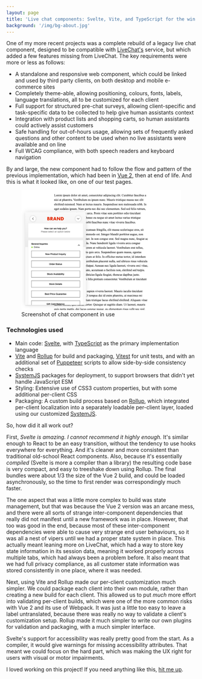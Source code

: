 ```yaml
---
layout: page
title: 'Live chat components: Svelte, Vite, and TypeScript for the win'
background: '/img/bg-about.jpg'
---
```


One of my more recent projects was a complete rebuild of a legacy live chat
component, designed to be compatible with [LiveChat's](https://www.livechat.com)
service, but which added a few features missing from LiveChat. The key
requirements were more or less as follows:

* A standalone and responsive web component, which could be linked and used by
  third party clients, on both desktop and mobile e-commerce sites
* Completely theme-able, allowing positioning, colours, fonts, labels, language
  translations, all to be customized for each client
* Full support for structured pre-chat surveys, allowing client-specific and
  task-specific data to be collected to help give human assistants context
* Integration with product lists and shopping carts, so human assistants could 
  actively assist customers
* Safe handling for out-of-hours usage, allowing sets of frequently asked
  questions and other content to be used when no live assistants were available
  and on line
* Full WCAG compliance, with both speech readers and keyboard navigation

By and large, the new component had to follow the flow and pattern of the
previous implementation, which had been in [Vue 2](https://v2.vuejs.org), then at end of life.
And this is what it looked like, on one of our test pages.

<figure class="figure w-75">
  <img class="img-fluid border" src="/img/pages/flow-regular-5.png" 
       alt="Screenshot of chat component in use">
    <figcaption class="figure-caption">
    Screenshot of chat component in use
    </figcaption>
</figure>

### Technologies used

* Main code: [Svelte](https://svelte.dev), with
  [TypeScript](https://www.typescriptlang.org) as the primary implementation
  language
* [Vite](https://vitejs.dev) and [Rollup](https://rollupjs.org) for build and packaging,
  [Vitest](https://vitest.dev) for unit tests, and with an additional set of
  [Puppeteer](https://pptr.dev) scripts to allow side-by-side consistency checks
* [SystemJS](https://github.com/systemjs/systemjs) packages for deployment, to support
  browsers that didn't yet handle JavaScript ESM
* Styling: Extensive use of CSS3 custom properties, but with some additional per-client
  CSS
* Packaging: A custom build process based on [Rollup](https://rollupjs.org), which integrated per-client
  localization into a separately loadable per-client layer, loaded using our customized
  [SystemJS](https://github.com/systemjs/systemjs).

So, how did it all work out?

First, *Svelte is amazing. I cannot recommend it highly enough.* It's similar
enough to React to be an easy transition, without the tendency to use hooks
everywhere for everything. And it's cleaner and more consistent than traditional
old-school React components. Also, because it's essentially *compiled* (Svelte
is more a compiler than a library) the resulting code base is very compact, and
easy to treeshake down using Rollup. The final bundles were about 1/3 the size
of the Vue 2 build, and could be loaded asynchronously, so the time to first
render was correspondingly much faster. 

The one aspect that was a little more complex to build was state management, but
that was because the Vue 2 version was an arcane mess, and there were all sorts
of strange inter-component dependencies that really did not manifest until a new
framework was in place. However, that too was good in the end, because most of
these inter-component dependencies were able to cause very strange end user
behaviours, so it was all a nest of vipers until we had a proper state system in
place. This actually meant leaning more on LiveChat, which had a way to store
key state information in its session data, meaning it worked properly across
multiple tabs, which had always been a problem before. It also meant that we had
full privacy compliance, as all customer state information was stored
consistently in one place, where it was needed.

Next, using Vite and Rollup made our per-client customization much simpler. We
could package each client into their own module, rather than creating a new
build for each client. This allowed us to put *much* more effort into validating
per-client builds, which were one of the more common risks with Vue 2 and its
use of Webpack. It was just a little too easy to leave a label untranslated,
because there was really no way to validate a client's customization setup.
Rollup made it much simpler to write our own plugins for validation and
packaging, with a much simpler interface.

Svelte's support for accessibility was really pretty good from the start. As a
compiler, it would give warnings for missing accessibility attributes. That
meant we could focus on the hard part, which was making the UX right for users
with visual or motor impairments.

I loved working on this project! If you need anything like this, [hit me up](/contact). 